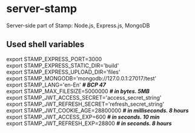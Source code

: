 # server-stamp
Server-side part of Stamp: Node.js, Express.js, MongoDB

## Used shell variables

export STAMP_EXPRESS_PORT=3000  
export STAMP_EXPRESS_STATIC_DIR='build'  
export STAMP_EXPRESS_UPLOAD_DIR='files'  
export STAMP_MONGODB='mongodb://127.0.0.1:27017/test'  
export STAMP_LANG='en-En' ***# BCP 47***  
export STAMP_MAX_FILESIZE=5000000 ***# in bytes. 5MB***  
export STAMP_JWT_ACCESS_SECRET='access_secret_string'  
export STAMP_JWT_REFRESH_SECRET='refresh_secret_string'  
export STAMP_JWT_COOKIE_AGE=28800000 ***# in milliseconds. 8 hours***  
export STAMP_JWT_ACCESS_EXP=600  ***# in seconds. 10 min***  
export STAMP_JWT_REFRESH_EXP=28800 ***# in seconds. 8 hours***
